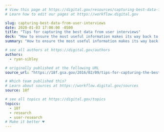 ```yaml
---
# View this page at https://digital.gov/resources/capturing-best-data-from-user-interviews
# Learn how to edit our pages at https://workflow.digital.gov

slug: capturing-best-data-from-user-interviews
date: 2020-01-03 17:00:00 -0500
title: "Tips for capturing the best data from user interviews"
deck: "How to ensure the most useful information makes its way back to your team for further analysis"
summary: "How to ensure the most useful information makes its way back to your team for further analysis"

# see all authors at https://digital.gov/authors
authors:
  - ryan-sibley

# originally published at the following URL
source_url: "https://18f.gsa.gov/2016/02/09/tips-for-capturing-the-best-data-from-user-interviews/"

# Which team published this?
# Learn about sources at https://workflow.digital.gov/sources
source: 18f

# see all topics at https://digital.gov/topics
topics:
  - 18f
  - research
  - user-research
# Make it better ♥
---
```

